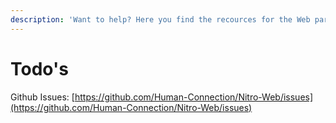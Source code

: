```yaml
---
description: 'Want to help? Here you find the recources for the Web part:'
---
```


# Todo's

Github Issues: [https://github.com/Human-Connection/Nitro-Web/issues](https://github.com/Human-Connection/Nitro-Web/issues)

